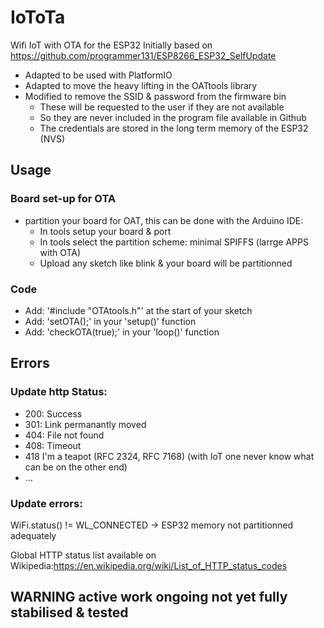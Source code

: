 # IoToTa
Wifi IoT with OTA for the ESP32
Initially based on https://github.com/programmer131/ESP8266_ESP32_SelfUpdate
- Adapted to be used with PlatformIO
- Adapted to move the heavy lifting in the OATtools library
- Modified to remove the SSID & password from the firmware bin 
  - These will be requested to the user if they are not available 
  - So they are never included in the program file available in Github 
  - The credentials are stored in the long term memory of the ESP32 (NVS)

## Usage
### Board set-up for OTA
- partition your board for OAT, this can be done with the Arduino IDE:
  - In tools setup your board & port
  - In tools select the partition scheme: minimal SPIFFS (larrge APPS with OTA)  
  - Upload any sketch like blink & your board will be partitionned
### Code
- Add: '#include "OTAtools.h"' at the start of your sketch
- Add: 'setOTA();' in your 'setup()' function
- Add: 'checkOTA(true);' in your 'loop()' function

## Errors
### Update http Status:
- 200: Success
- 301: Link permanantly moved
- 404: File not found
- 408: Timeout
- 418 I'm a teapot (RFC 2324, RFC 7168) (with IoT one never know what can be on the other end)
- ...

### Update errors:
WiFi.status() != WL_CONNECTED -> ESP32 memory not partitionned adequately


Global HTTP status list available on Wikipedia:https://en.wikipedia.org/wiki/List_of_HTTP_status_codes

## WARNING active work ongoing not yet fully stabilised & tested
